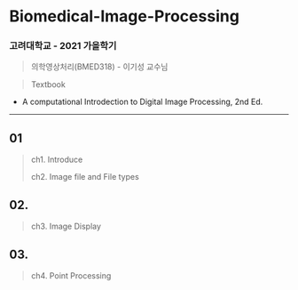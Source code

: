 # Biomedical-Image-Processing

### 고려대학교 - 2021 가을학기
> 의학영상처리(BMED318) - 이기성 교수님

> Textbook
- A computational Introdection to Digital Image Processing, 2nd Ed.


---

## 01
> ch1. Introduce
>
> ch2. Image file and File types


## 02. 
> ch3. Image Display


## 03. 
> ch4. Point Processing
